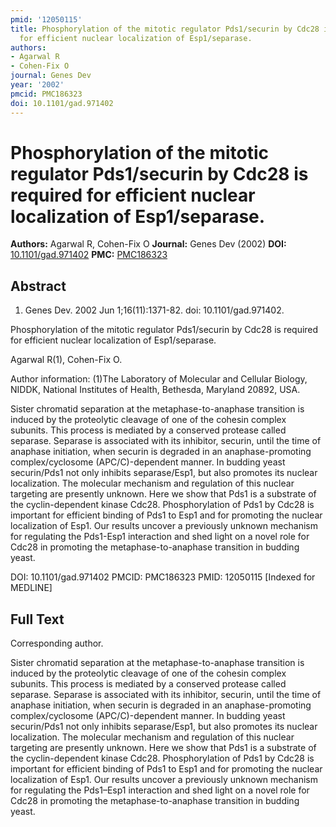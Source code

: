 ```yaml
---
pmid: '12050115'
title: Phosphorylation of the mitotic regulator Pds1/securin by Cdc28 is required
  for efficient nuclear localization of Esp1/separase.
authors:
- Agarwal R
- Cohen-Fix O
journal: Genes Dev
year: '2002'
pmcid: PMC186323
doi: 10.1101/gad.971402
---
```


# Phosphorylation of the mitotic regulator Pds1/securin by Cdc28 is required for efficient nuclear localization of Esp1/separase.
**Authors:** Agarwal R, Cohen-Fix O
**Journal:** Genes Dev (2002)
**DOI:** [10.1101/gad.971402](https://doi.org/10.1101/gad.971402)
**PMC:** [PMC186323](https://www.ncbi.nlm.nih.gov/pmc/articles/PMC186323/)

## Abstract

1. Genes Dev. 2002 Jun 1;16(11):1371-82. doi: 10.1101/gad.971402.

Phosphorylation of the mitotic regulator Pds1/securin by Cdc28 is required for 
efficient nuclear localization of Esp1/separase.

Agarwal R(1), Cohen-Fix O.

Author information:
(1)The Laboratory of Molecular and Cellular Biology, NIDDK, National Institutes 
of Health, Bethesda, Maryland 20892, USA.

Sister chromatid separation at the metaphase-to-anaphase transition is induced 
by the proteolytic cleavage of one of the cohesin complex subunits. This process 
is mediated by a conserved protease called separase. Separase is associated with 
its inhibitor, securin, until the time of anaphase initiation, when securin is 
degraded in an anaphase-promoting complex/cyclosome (APC/C)-dependent manner. In 
budding yeast securin/Pds1 not only inhibits separase/Esp1, but also promotes 
its nuclear localization. The molecular mechanism and regulation of this nuclear 
targeting are presently unknown. Here we show that Pds1 is a substrate of the 
cyclin-dependent kinase Cdc28. Phosphorylation of Pds1 by Cdc28 is important for 
efficient binding of Pds1 to Esp1 and for promoting the nuclear localization of 
Esp1. Our results uncover a previously unknown mechanism for regulating the 
Pds1-Esp1 interaction and shed light on a novel role for Cdc28 in promoting the 
metaphase-to-anaphase transition in budding yeast.

DOI: 10.1101/gad.971402
PMCID: PMC186323
PMID: 12050115 [Indexed for MEDLINE]

## Full Text

Corresponding author.

Sister chromatid separation at the metaphase-to-anaphase transition is induced by the proteolytic cleavage of one of the cohesin complex subunits. This process is mediated by a conserved protease called separase. Separase is associated with its inhibitor, securin, until the time of anaphase initiation, when securin is degraded in an anaphase-promoting complex/cyclosome (APC/C)-dependent manner. In budding yeast securin/Pds1 not only inhibits separase/Esp1, but also promotes its nuclear localization. The molecular mechanism and regulation of this nuclear targeting are presently unknown. Here we show that Pds1 is a substrate of the cyclin-dependent kinase Cdc28. Phosphorylation of Pds1 by Cdc28 is important for efficient binding of Pds1 to Esp1 and for promoting the nuclear localization of Esp1. Our results uncover a previously unknown mechanism for regulating the Pds1–Esp1 interaction and shed light on a novel role for Cdc28 in promoting the metaphase-to-anaphase transition in budding yeast.
